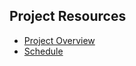 ## Project Resources

- [Project Overview](https://github.com/cu-ecen-aeld/final-project-anshubreddy.wiki.git)
- [Schedule](https://github.com/users/anshubreddy/projects/1/views/1)
